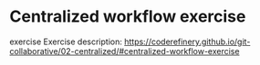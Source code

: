# Centralized workflow exercise
exercise
Exercise description: https://coderefinery.github.io/git-collaborative/02-centralized/#centralized-workflow-exercise
